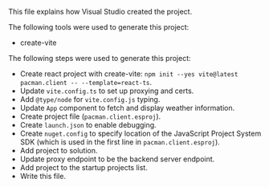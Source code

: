 This file explains how Visual Studio created the project.

The following tools were used to generate this project:
- create-vite

The following steps were used to generate this project:
- Create react project with create-vite: `npm init --yes vite@latest pacman.client -- --template=react-ts`.
- Update `vite.config.ts` to set up proxying and certs.
- Add `@type/node` for `vite.config.js` typing.
- Update `App` component to fetch and display weather information.
- Create project file (`pacman.client.esproj`).
- Create `launch.json` to enable debugging.
- Create `nuget.config` to specify location of the JavaScript Project System SDK (which is used in the first line in `pacman.client.esproj`).
- Add project to solution.
- Update proxy endpoint to be the backend server endpoint.
- Add project to the startup projects list.
- Write this file.
